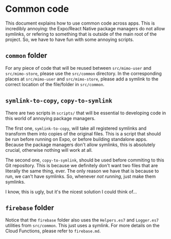 # Common code

This document explains how to use common code across apps. This is incredibly
annoying: the Expo/React Native package managers do not allow symlinks, or
refering to something that is outside of the main root of the project. So,
we have to have fun with some annoying scripts.

## `common` folder

For any piece of code that will be reused between `src/mimo-user` and
`src/mimo-store`, please use the `src/common` directory. In the corresponding
places at `src/mimo-user` and `src/mimo-store`, please add a symlink to the
correct location of the file/folder in `src/common`.

## `symlink-to-copy`, `copy-to-symlink`

There are two scripts in `scripts/` that will be essential to developing code
in this world of annoying package managers.

The first one, `symlink-to-copy`, will take all registered symlinks and
transform them into copies of the original files. This is a script that should
be run before running on Expo, or before building standalone apps. Because
the package managers don't allow symlinks, this is absolutely crucial, otherwise
nothing will work at all.

The second one, `copy-to-symlink`, should be used before commiting to this
Git repository. This is because we definitely don't want two files that are
literally the same thing, ever. The only reason we have that is because to run,
we can't have symlinks. So, whenever *not running*, just make them symlinks.

I know, this is ugly, but it's the nicest solution I could think of...

## `firebase` folder

Notice that the `firebase` folder also uses the `Helpers.es7` and `Logger.es7`
utilities from `src/common`. This just uses a symlink. For more details on the
Cloud Functions, please refer to `firebase.md`.
